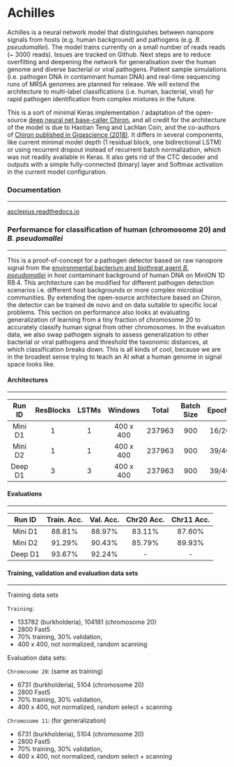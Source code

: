 # Achilles

Achilles is a neural network model that distinguishes between nanopore signals from hosts (e.g. human background) and pathogens (e.g. *B. pseudomallei*). The model trains currently on a small number of reads reads (~ 3000 reads). Issues are tracked on Github. Next steps are to reduce overfitting and deepening the network for generalisation over the human genome and diverse bacterial or viral pathogens. Patient sample simulations (i.e. pathogen DNA in contaminant human DNA) and real-time sequencing runs of MRSA genomes are planned for release. We will extend the architecture to multi-label classifications (i.e. human, bacterial, viral) for rapid pathogen identification from complex mixtures in the future.

This is a sort of minimal Keras implementation / adaptation of the open-source [deep neural net base-caller Chiron](https://github.com/haotianteng/Chiron), and all credit for the architecture of the model is due to Haotian Teng and Lachlan Coin, and the co-authors of [Chiron published in Gigascience (2018)](https://academic.oup.com/gigascience/article/7/5/giy037/4966989). It differs in several components, like current minimal model depth (1 residual block, one bidirectional LSTM) or using recurrent dropout instead of recurrent batch normalization, which was not readily available in Keras. It also gets rid of the CTC decoder and outputs with a simple fully-connected (binary) layer and Softmax activation in the current model configuration.

### Documentation
---

[asclepius.readthedocs.io](https://asclepius.readthedocs.io)

### Performance for classification of human (chromosome 20) and *B. pseudomallei*
---

This is a proof-of-concept for a pathogen detector based on raw nanopore signal from the [environmental bacterium and biothreat agent *B. pseudomallei*](https://www.ncbi.nlm.nih.gov/pmc/articles/PMC4746747/) in host contaminant background of human DNA on MinION 1D R9.4. This architecture can be modified for different pathogen detection scenarios i.e. different host backgrounds or more complex microbial communities. By extending the open-source architecture based on Chiron, the detector can be trained de novo and on data suitable to specific local problems. This section on performance also looks at evaluating generalization of learning from a tiny fraction of chromosome 20 to accurately classify human signal from other chromosomes. In the evaluaton data, we also swap pathogen signals to assess generalization to other bacterial or viral pathogens and threshold the taxonomic distances, at which classification breaks down. This is all kinds of cool, because we are in the broadest sense trying to teach an AI what a human genome in signal space looks like.

#### Architectures
---

| Run ID   | ResBlocks | LSTMs  | Windows   | Total     | Batch Size  | Epochs | Dropout   | Recurrent Dropout | 
| :------: | :-------: | :----: | :-------: | :-------: | :---------: | :----: | :-------: | :---------------: |
| Mini D1  |  1        | 1      | 400 x 400 | 237963    | 900         | 16/20  | 0.2       |  0.2              |
| Mini D2  |  1        | 1      | 400 x 400 | 237963    | 900         | 39/40  | 0.3       |  0.3              |
| Deep D1  |  3        | 3      | 400 x 400 | 237963    | 900         | 39/40  | 0.2       |  0.2              |

#### Evaluations
---


| Run ID   | Train. Acc. | Val. Acc.  | Chr20 Acc. | Chr11 Acc.  |   
| :------: | :----------:| :--------: | :--------: | :---------: |
| Mini D1  |  88.81%     | 88.97%     | 83.11%     | 87.60%      |
| Mini D2  |  91.29%     | 90.43%     | 85.79%     | 89.93%      |
| Deep D1  |  93.67%     | 92.24%     | -          | -           |

#### Training, validation and evaluation data sets
---

Training data sets

`Training`: 

* 133782 (burkholderia), 104181 (chromosome 20)
* 2800 Fast5 
* 70% training, 30% validation,
* 400 x 400, not normalized, random scanning

Evaluation data sets:

`Chromosome 20`: (same as training)

* 6731 (burkholderia), 5104 (chromosome 20)
* 2800 Fast5 
* 70% training, 30% validation,
* 400 x 400, not normalized, random select + scanning

`Chromosome 11`: (for generalization) 

* 6731 (burkholderia), 5104 (chromosome 20)
* 2800 Fast5 
* 70% training, 30% validation,
* 400 x 400, not normalized, random select + scanning
